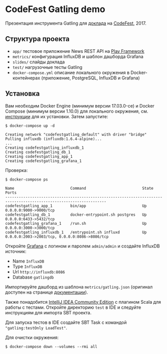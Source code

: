 # CodeFest Gatling demo

Презентация инструмента Gatling для [доклада](https://2017.codefest.ru/lecture/1218) на [CodeFest](https://2017.codefest.ru), 2017.


## Структура проекта

- `app/` тестовое приложение News REST API на [Play Framework](https://playframework.com/)
- `metrics/` конфигурация InfluxDB и шаблон дашборда Grafana
- `slides/` слайды доклада
- `test/` нагрузочные тесты Gatling
- `docker-compose.yml` описание локального окружения в Docker-контейнерах (приложение, PostgreSQL, InfluxDB и Grafana)


## Установка

Вам необходим Docker Engine (минимум версии 17.03.0-ce) и Docker Compose (минимум версии 1.10.0) для локального окружения, см. [инструкции](https://docs.docker.com/compose/install/) для их установки. Затем запустите:

```
$ docker-compose up -d

Creating network "codefestgatling_default" with driver "bridge"
Pulling influxdb (influxdb:1.6.4-alpine)...
...
Creating codefestgatling_influxdb_1
Creating codefestgatling_db_1
Creating codefestgatling_app_1
Creating codefestgatling_grafana_1
```

Проверка:

```
$ docker-compose ps

Name                         Command                         State   Ports                      
-------------------------------------------------------------------------------------------------------------------
codefestgatling_app_1        bin/app                         Up      0.0.0.0:9000->9000/tcp                         
codefestgatling_db_1         docker-entrypoint.sh postgres   Up      0.0.0.0:6433->5432/tcp                         
codefestgatling_grafana_1    /run.sh                         Up      0.0.0.0:3000->3000/tcp                         
codefestgatling_influxdb_1   /entrypoint.sh influxd          Up      0.0.0.0:2003->2003/tcp, 0.0.0.0:8086->8086/tcp
```

Откройте [Grafana](http://localhost:3000) с логином и паролем `admin/admin` и создайте InfluxDB источник:
- Name `InfluxDB`
- Type `InfluxDB`
- Url `http://influxdb:8086`
- Database `gatlingdb`

Импортируйте дашборд из шаблона `metrics/gatling.json` (оригинал доступен на странице [документации](http://gatling.io/docs/current/realtime_monitoring/#grafana)).

Также понадобится [IntelliJ IDEA Community Edition](http://www.jetbrains.com/idea/#chooseYourEdition) с плагином Scala для работы с тестами. Откройте директорию `test` в IDE и следуйте инструкциям для импорта SBT проекта.

Для запуска тестов в IDE создайте SBT Task с командой `"gatling:testOnly LoadTest"`.

Для очистки окружения:

```
$ docker-compose down --volumes --rmi all
```
